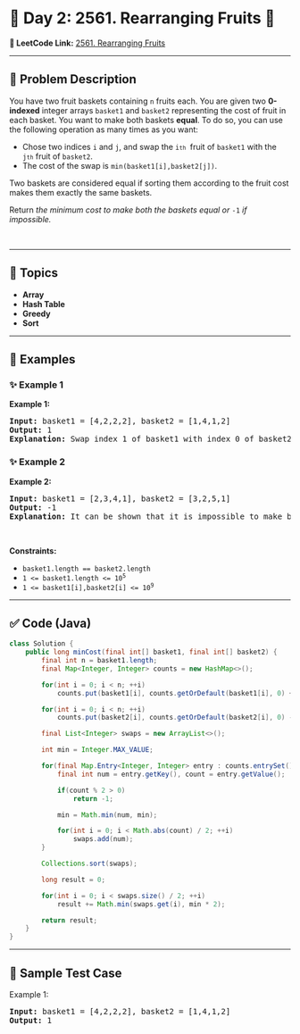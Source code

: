 # 📌 Day 2: 2561. Rearranging Fruits 🎯

**🔗 LeetCode Link:** [2561. Rearranging Fruits](https://leetcode.com/problems/rearranging-fruits/)

---

## 🧩 Problem Description

<p>You have two fruit baskets containing <code>n</code> fruits each. You are given two <strong>0-indexed</strong> integer arrays <code>basket1</code> and <code>basket2</code> representing the cost of fruit in each basket. You want to make both baskets <strong>equal</strong>. To do so, you can use the following operation as many times as you want:</p>

<ul>
	<li>Chose two indices <code>i</code> and <code>j</code>, and swap the <code>i<font size="1">th</font>&nbsp;</code>fruit of <code>basket1</code> with the <code>j<font size="1">th</font></code>&nbsp;fruit of <code>basket2</code>.</li>
	<li>The cost of the swap is <code>min(basket1[i],basket2[j])</code>.</li>
</ul>

<p>Two baskets are considered equal if sorting them according to the fruit cost makes them exactly the same baskets.</p>

<p>Return <em>the minimum cost to make both the baskets equal or </em><code>-1</code><em> if impossible.</em></p>

<p>&nbsp;</p>
<p><strong class="example">

---

## 🧠 Topics

- Array
- Hash Table
- Greedy
- Sort
---

## 🧩 Examples

### ✨ Example 1

Example 1:</strong></p>

<pre>
<strong>Input:</strong> basket1 = [4,2,2,2], basket2 = [1,4,1,2]
<strong>Output:</strong> 1
<strong>Explanation:</strong> Swap index 1 of basket1 with index 0 of basket2, which has cost 1. Now basket1 = [4,1,2,2] and basket2 = [2,4,1,2]. Rearranging both the arrays makes them equal.
</pre>

<p><strong class="example">

### ✨ Example 2

Example 2:</strong></p>

<pre>
<strong>Input:</strong> basket1 = [2,3,4,1], basket2 = [3,2,5,1]
<strong>Output:</strong> -1
<strong>Explanation:</strong> It can be shown that it is impossible to make both the baskets equal.
</pre>

<p>&nbsp;</p>
<p><strong>Constraints:</strong></p>

<ul>
	<li><code>basket1.length == basket2.length</code></li>
	<li><code>1 &lt;= basket1.length &lt;= 10<sup>5</sup></code></li>
	<li><code>1 &lt;= basket1[i],basket2[i]&nbsp;&lt;= 10<sup>9</sup></code></li>
</ul>

---

## ✅ Code (Java)

```java
class Solution {
    public long minCost(final int[] basket1, final int[] basket2) {
        final int n = basket1.length;
        final Map<Integer, Integer> counts = new HashMap<>();

        for(int i = 0; i < n; ++i)
            counts.put(basket1[i], counts.getOrDefault(basket1[i], 0) + 1);

        for(int i = 0; i < n; ++i)
            counts.put(basket2[i], counts.getOrDefault(basket2[i], 0) - 1);

        final List<Integer> swaps = new ArrayList<>();

        int min = Integer.MAX_VALUE;

        for(final Map.Entry<Integer, Integer> entry : counts.entrySet()) {
            final int num = entry.getKey(), count = entry.getValue();

            if(count % 2 > 0)
                return -1;

            min = Math.min(num, min);

            for(int i = 0; i < Math.abs(count) / 2; ++i)
                swaps.add(num);
        }

        Collections.sort(swaps);

        long result = 0;

        for(int i = 0; i < swaps.size() / 2; ++i)
            result += Math.min(swaps.get(i), min * 2);

        return result;
    }
}
```

---

## 🧪 Sample Test Case


Example 1:</strong></p>

<pre>
<strong>Input:</strong> basket1 = [4,2,2,2], basket2 = [1,4,1,2]
<strong>Output:</strong> 1
</pre>

<p><strong class="example">


